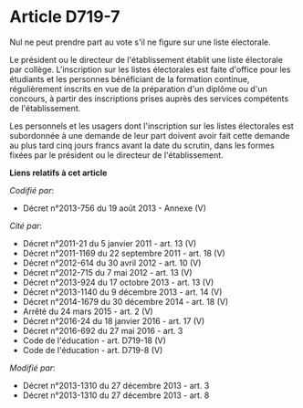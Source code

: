 # Article D719-7

Nul ne peut prendre part au vote s'il ne figure sur une liste électorale. 

Le président ou le directeur de l'établissement établit une liste électorale par collège. L'inscription sur les listes
électorales est faite d'office pour les étudiants et les personnes bénéficiant de la formation continue, régulièrement
inscrits en vue de la préparation d'un diplôme ou d'un concours, à partir des inscriptions prises auprès des services
compétents de l'établissement. 

Les personnels et les usagers dont l'inscription sur les listes électorales est subordonnée à une demande de leur part
doivent avoir fait cette demande au plus tard cinq jours francs avant la date du scrutin, dans les formes fixées par le
président ou le directeur de l'établissement.

**Liens relatifs à cet article**

_Codifié par_:

  - Décret n°2013-756 du 19 août 2013 -  Annexe (V)

_Cité par_:

  - Décret n°2011-21 du 5 janvier 2011 - art. 13 (V)
  - Décret n°2011-1169 du 22 septembre 2011 - art. 18 (V)
  - Décret n°2012-614 du 30 avril 2012 - art. 10 (V)
  - Décret n°2012-715 du 7 mai 2012 - art. 13 (V)
  - Décret n°2013-924 du 17 octobre 2013 - art. 13 (V)
  - Décret n°2013-1140 du 9 décembre 2013 - art. 14 (V)
  - Décret n°2014-1679 du 30 décembre 2014 - art. 18 (V)
  - Arrêté du 24 mars 2015 - art. 2 (V)
  - Décret n°2016-24 du 18 janvier 2016 - art. 17 (V)
  - Décret n°2016-692 du 27 mai 2016 - art. 3
  - Code de l'éducation - art. D719-18 (V)
  - Code de l'éducation - art. D719-8 (V)

_Modifié par_:

  - Décret n°2013-1310 du 27 décembre 2013 - art. 3
  - Décret n°2013-1310 du 27 décembre 2013 - art. 8

